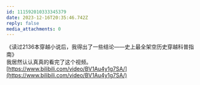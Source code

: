 ```yaml
---
id: 111592010333345379
date: 2023-12-16T20:35:46.742Z
reply: false
media_attachments: 0
---
```


《读过2136本穿越小说后，我得出了一些结论——史上最全架空历史穿越科普指南》  
我居然认认真真的看完了这个视频。  
[https://www.bilibili.com/video/BV1Au4y1g7SA/](https://www.bilibili.com/video/BV1Au4y1g7SA/)

